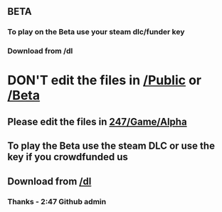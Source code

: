 ## BETA
### To play on the Beta use your steam dlc/funder key
### Download from /dl
# DON'T edit the files in <a href="Razatcorp/247/Game/Public">/Public</a> or <a href="Razatcorp/247/Game/Beta">/Beta</a>
## Please edit the files in <a href="Razatcorp/247/Game/Alpha">247/Game/Alpha</a> 
## To play the Beta use the steam DLC or use the key if you crowdfunded us
## Download from <a href="/Beta/dl">/dl</a>
### Thanks - 2:47 Github admin